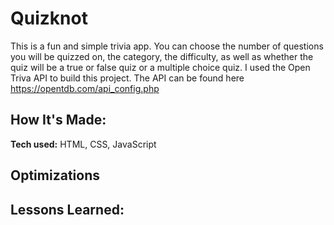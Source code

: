 # Quizknot
This is a fun and simple trivia app. You can choose the number of questions you will be quizzed on, the category, the difficulty, as well as whether the quiz will be a true or false quiz or a multiple choice quiz. I used the Open Triva API to build this project. The API can be found here https://opentdb.com/api_config.php

<!-- **Link to project:** http://recruiters-love-seeing-live-demos.com/ -->

<!-- ![alt tag](http://placecorgi.com/1200/650) -->

## How It's Made:

**Tech used:** HTML, CSS, JavaScript



## Optimizations


## Lessons Learned:



